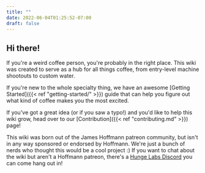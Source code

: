 ```yaml
---
title: ""
date: 2022-06-04T01:25:52-07:00
draft: false
---
```


## Hi there!

If you're a weird coffee person, you're probably in the right place. This wiki was created to serve as a hub for all things coffee, from entry-level machine shootouts to custom water.

If you're new to the whole specialty thing, we have an awesome [Getting Started]({{< ref "getting-started/" >}}) guide that can help you figure out what kind of coffee makes you the most excited.

If you've got a great idea (or if you saw a typo!) and you'd like to help this wiki grow, head over to our [Contribution]({{< ref "contributing.md" >}}) page!

This wiki was born out of the James Hoffmann patreon community, but isn't in any way sponsored or endorsed by Hoffmann. We're just a bunch of nerds who thought this would be a cool project :)
If you want to chat about the wiki but aren't a Hoffmann patreon, there's a [Hunge Labs Discord](https://discord.gg/2bkDE3FjHg) you can come hang out in!
